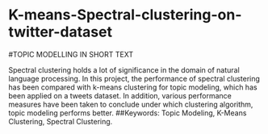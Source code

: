 # K-means-Spectral-clustering-on-twitter-dataset
#TOPIC MODELLING IN SHORT TEXT

Spectral clustering holds a lot of significance in the domain of natural language processing. In this project, the performance of spectral clustering has been compared with k-means clustering for topic modeling, which has been applied on a tweets dataset. In addition, various performance measures have been taken to conclude under which
clustering algorithm, topic modeling performs better.
##Keywords: Topic Modeling, K-Means Clustering, Spectral Clustering.
